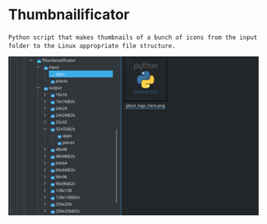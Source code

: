# Thumbnailificator

`Python script that makes thumbnails of a bunch of icons from the input folder to the Linux appropriate file structure.`

![Screenshot](./img/Screenshot.png)
